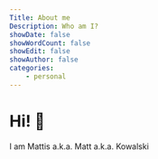 ```yaml
---
Title: About me
Description: Who am I?
showDate: false
showWordCount: false
showEdit: false
showAuthor: false
categories:
    - personal
---
```


# Hi! :wave:
I am Mattis a.k.a. Matt a.k.a. Kowalski